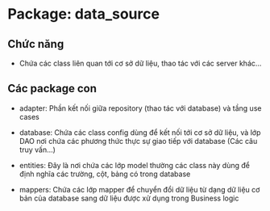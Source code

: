 # Package: data_source
## Chức năng
- Chứa các class liên quan tới cơ sở dữ liệu, thao tác với các server khác...
## Các package con
- adapter: Phần kết nối giữa repository (thao tác với database) và tầng use cases

- database: Chứa các class config dùng để kết nối tới cơ sở dữ liệu, và lớp DAO nơi chứa các phương thức thực sự giao tiếp với database (Các câu truy vấn...)

- entities: Đây là nơi chứa các lớp model thường các class này dùng để định nghĩa các trường, cột, bảng có trong database

- mappers: Chứa các lớp mapper để chuyển đổi dữ liệu từ dạng dữ liệu cơ bản của database sang dữ liệu được xử dụng trong Business logic
